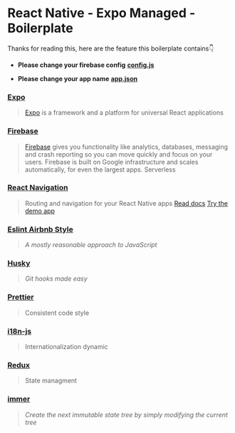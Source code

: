 # React Native - Expo Managed - Boilerplate

Thanks for reading this, here are the feature this boilerplate contains👇


 + **Please change your firebase config** [**config.js**](https://github.com/chichke/RN_EXPO_BP/blob/master/firebase/config.js)

+ **Please change your app name** [**app.json**](https://github.com/chichke/RN_EXPO_BP/blob/master/app.json)


### [Expo](https://docs.expo.io/)
> [Expo](http://expo.io/) is a framework and a platform for universal React applications
### [Firebase](https://docs.expo.io/guides/using-firebase/)
> [Firebase](https://firebase.google.com/) gives you functionality like analytics, databases, messaging and crash reporting so you can move quickly and focus on your users. Firebase is built on Google infrastructure and scales automatically, for even the largest apps.
Serverless
### [React Navigation](https://reactnavigation.org/docs/getting-started) 
> Routing and navigation for your React Native apps
[Read docs](https://reactnavigation.org/docs/getting-started)
[Try the demo app](https://github.com/react-navigation/react-navigation/tree/main/example)
### [Eslint Airbnb Style](https://github.com/airbnb/javascript#readme) 
>_A mostly reasonable approach to JavaScript_
### [Husky](https://github.com/typicode/husky#readme)  
> _Git hooks made easy_
### [Prettier](https://github.com/prettier/prettier#readme) 
> Consistent code style
 ### [i18n-js](https://github.com/fnando/i18n-js#readme) 
> Internationalization dynamic
 ### [Redux](https://github.com/reduxjs/react-redux#readme) 
> State managment
 ### [immer](https://github.com/immerjs/immer#readme) 
> _Create the next immutable state tree by simply modifying the current tree_
